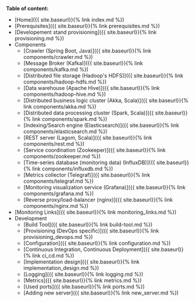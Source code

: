 **Table of content:**
* [Home]({{ site.baseurl}}{% link index.md %})
* [Prerequisites]({{ site.baseurl}}{% link prerequisites.md %})
* [Developement stand provisioning]({{ site.baseurl}}{% link provisioning.md %})
* Components
	* [Crawler (Spring Boot, Java)]({{ site.baseurl}}{% link components/crawler.md %})
	* [Message Broker (Kafka)]({{ site.baseurl}}{% link components/kafka.md %})
	* [Distributed file storage (Hadoop's HDFS)]({{ site.baseurl}}{% link components/hadoop-hdfs.md %})
	* [Data warehouse (Apache Hive)]({{ site.baseurl}}{% link components/hadoop-hive.md %})
	* [Distributed business logic cluster (Akka, Scala)]({{ site.baseurl}}{% link components/akka.md %})
	* [Distributed data processing cluster (Spark, Scala)]({{ site.baseurl}}{% link components/spark.md %})
	* [Indexing/Search engine (Elasticsearch)]({{ site.baseurl}}{% link components/elasticsearch.md %})
	* [REST server (Lagom, Scala)]({{ site.baseurl}}{% link components/rest.md %})
	* [Service coordination (Zookeeper)]({{ site.baseurl}}{% link components/zookeeper.md %})
	* [Time-series database (monitoring data) (InfluxDB)]({{ site.baseurl}}{% link components/influxdb.md %})
	* [Metrics collector (Telegraf)]({{ site.baseurl}}{% link components/telegraf.md %})
	* [Monitoring visualization service (Grafana)]({{ site.baseurl}}{% link components/grafana.md %})
	* [Reverse proxy/load-balancer (nginx)]({{ site.baseurl}}{% link components/nginx.md %})
* [Monitoring Links]({{ site.baseurl}}{% link monitoring_links.md %})
* Development
	* [Build Tool]({{ site.baseurl}}{% link build-tool.md %})
	* [Provisioning (DevOps specific)]({{ site.baseurl}}{% link provisioning_devops.md %})
	* [Configuration]({{ site.baseurl}}{% link  configuration.md %})
	* [Continuous Integration, Continuous Deployment]({{ site.baseurl}}{% link ci_cd.md %})
	* [Implementation design]({{ site.baseurl}}{% link implementation_design.md %})
	* [Logging]({{ site.baseurl}}{% link logging.md %})
	* [Metrics]({{ site.baseurl}}{% link metrics.md %})
	* [Used ports]({{ site.baseurl}}{% link ports.md %})
	* [Adding new server]({{ site.baseurl}}{% link new_server.md %})
